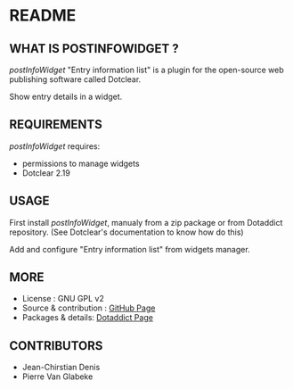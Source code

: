 # README

## WHAT IS POSTINFOWIDGET ?

_postInfoWidget_ "Entry information list" is a plugin for the open-source 
web publishing software called Dotclear.

Show entry details in a widget.

## REQUIREMENTS

 _postInfoWidget_ requires: 

  * permissions to manage widgets
  * Dotclear 2.19

## USAGE

First install _postInfoWidget_, manualy from a zip package or from 
Dotaddict repository. (See Dotclear's documentation to know how do this)

Add and configure "Entry information list" from widgets manager.

## MORE

 * License : GNU GPL v2
 * Source & contribution : [GitHub Page](https://github.com/JcDenis/postInfoWidget)
 * Packages & details:  [Dotaddict Page](https://plugins.dotaddict.org/dc2/details/postInfoWidget)

## CONTRIBUTORS

 * Jean-Chirstian Denis
 * Pierre Van Glabeke